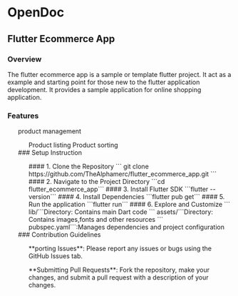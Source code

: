 # OpenDoc
## Flutter Ecommerce App
### Overview
The flutter ecommerce app is a sample or template flutter project. It act as a example and starting point for those new to the flutter application development. It provides a sample application for online shopping application.
### Features
<ol>
  product management
  <ul>
    Product listing
    Product sorting
  </ul>
### Setup Instruction
<ul>
  #### 1. Clone the Repository
  ``` git clone https://github.com/TheAlphamerc/flutter_ecommerce_app.git ```
  #### 2. Navigate to the Project Directory
  ```cd flutter_ecommerce_app```
  #### 3. Install Flutter SDK
  ```flutter --version```
  #### 4. Install Dependencies
  ```flutter pub get```
  #### 5. Run the application
  ```flutter run```
  #### 6. Explore and Customize
  ``` lib/```Directory: Contains main Dart code 
  ``` assets/```Directory: Contains images,fonts and other resources
  ``` pubspec.yaml```:Manages dependencies and project configuration
</ul>
### Contribution Guidelines
<ul>
  **porting Issues**: Please report any issues or bugs using the GitHub Issues tab.
</ul>
<ul>
  **Submitting Pull Requests**: Fork the repository, make your changes, and submit a pull request with a description of your changes.
</ul>
</ol>
